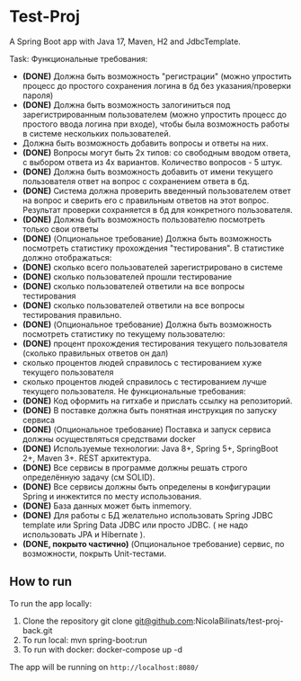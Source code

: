 # Test-Proj

A Spring Boot app with Java 17, Maven, H2 and JdbcTemplate.

Task:
Функциональные требования:
- **(DONE)** Должна быть возможность "регистрации" (можно упростить процесс до простого сохранения логина в бд без указания/проверки пароля)
- **(DONE)** Должна быть возможность залогиниться под зарегистрированным пользователем (можно упростить процесс до простого ввода логина при входе), чтобы была возможность работы в системе нескольких пользователей.
- Должна быть возможность добавить вопросы и ответы на них.
- **(DONE)** Вопросы могут быть 2х типов: со свободным вводом ответа, с выбором ответа из 4х вариантов. Количество вопросов - 5 штук.
- **(DONE)** Должна быть возможность добавить от имени текущего пользователя ответ на вопрос с сохранением ответа в бд.
- **(DONE)** Система должна проверить введенный пользователем ответ на вопрос и сверить его с правильным ответов на этот вопрос. Результат проверки сохраняется в бд для конкретного пользователя.
- **(DONE)** Должна быть возможность пользователю посмотреть только свои ответы
- **(DONE)** (Опциональное требование) Должна быть возможность посмотреть статистику прохождения "тестирования". В статистике должно отображаться:
- **(DONE)** сколько всего пользователей зарегистрировано в системе
- **(DONE)**  сколько пользователей прошли тестирование
- **(DONE)** сколько пользователей ответили на все вопросы тестирования
- **(DONE)**  сколько пользователей ответили на все вопросы тестирования правильно.
- **(DONE)** (Опциональное требование) Должна быть возможность посмотреть статистику по текущему пользователю:
- **(DONE)** процент прохождения тестирования текущего пользователя (сколько правильных ответов он дал)
- сколько процентов людей справилось с тестированием хуже текущего пользователя
- сколько процентов людей справилось с тестированием лучше текущего пользователя.
Не функциональные требования:
- **(DONE)** Код оформить на гитхабе и прислать ссылку на репозиторий.
- **(DONE)** В поставке должна быть понятная инструкция по запуску сервиса
- **(DONE)** (Опциональное требование)  Поставка и запуск сервиса должны осуществляться средствами docker
- **(DONE)** Используемые технологии: Java 8+, Spring 5+, SpringBoot 2+, Maven 3+.  REST архитектура.
- **(DONE)** Все сервисы в программе должны решать строго определённую задачу (см SOLID).
- **(DONE)** Все сервисы должны быть определены в конфигурации Spring и инжектится по месту использования.
- **(DONE)**  База данных может быть inmemory.
- **(DONE)** Для работы с БД желательно использовать Spring JDBC template или Spring Data JDBC или просто JDBC. ( не надо использовать JPA и Hibernate ).
- **(DONE, покрыто частично)** (Опциональное требование) сервис, по возможности, покрыть Unit-тестами.

## How to run

To run the app locally:

1. Clone the repository
   git clone git@github.com:NicolaBilinats/test-proj-back.git
2. To run local:
   mvn spring-boot:run
3. To run with docker:
   docker-compose up -d


The app will be running on `http://localhost:8080/`

